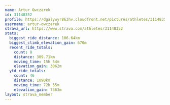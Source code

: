 ```yaml
---
name: Artur Owczarek
id: 31148352
profile: https://dgalywyr863hv.cloudfront.net/pictures/athletes/31148352/15906846/1/large.jpg
username: artur-owczarek
strava_url: https://www.strava.com/athletes/31148352
stats:
  biggest_ride_distance: 106.64km
  biggest_climb_elevation_gain: 670m
  recent_ride_totals:
    count: 8
    distance: 309.71km
    moving_time: 15h 54m
    elevation_gain: 3062m
  ytd_ride_totals:
    count: 46
    distance: 1090km
    moving_time: 72h 55m
    elevation_gain: 7363m
layout: strava_member
--- 
```

